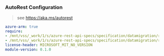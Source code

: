 ### AutoRest Configuration

> see https://aka.ms/autorest

``` yaml
azure-arm: true
require:
- /mnt/vss/_work/1/s/azure-rest-api-specs/specification/datamigration/resource-manager/readme.md
- /mnt/vss/_work/1/s/azure-rest-api-specs/specification/datamigration/resource-manager/readme.go.md
license-header: MICROSOFT_MIT_NO_VERSION
module-version: 0.1.0

```